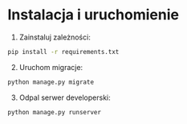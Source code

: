 # Instalacja i uruchomienie

1. Zainstaluj zależności:
```bash
pip install -r requirements.txt
```

2. Uruchom migracje:
```bash
python manage.py migrate
```

3. Odpal serwer developerski:
```bash
python manage.py runserver
```
